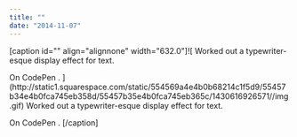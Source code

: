 ```yaml
---
title: ""
date: "2014-11-07"
---
```


\[caption id="" align="alignnone" width="632.0"\]![  Worked out a typewriter-esque display effect for text. 
<div></div>
 On  CodePen .  ](http://static1.squarespace.com/static/554569a4e4b0b68214c1f5d9/55457b34e4b0fca745eb358d/55457b35e4b0fca745eb365c/1430616926571//img.gif) Worked out a typewriter-esque display effect for text.

On CodePen . \[/caption\]
